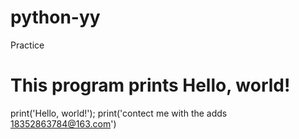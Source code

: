 # python-yy
Practice
# This program prints Hello, world!
print('Hello, world!');
print('contect me with the adds 18352863784@163.com')
